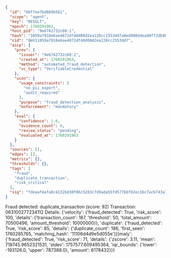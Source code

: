 ```json
{
  "id": "bbf7ee7bd889b561",
  "scope": "agent",
  "key": "RESULT",
  "epoch": 1760291963,
  "host_pid": "9e6742732c60:1",
  "hash": "1059a7918e6ae4872df40d00d2ea120cc2553dd7a0ed008ddea90ff2db9be36c",
  "cid": "QmV11059a7918e6ae4872df40d00d2ea120cc2553dd7",
  "aicp": {
    "prov": {
      "issuer": "9e6742732c60:1",
      "created_at": 1760291963,
      "method": "automated_fraud_detection",
      "vc_type": "VerifiableCredential"
    },
    "ucon": {
      "usage_constraints": [
        "no_pii_export",
        "audit_required"
      ],
      "purpose": "fraud_detection_analysis",
      "enforcement": "mandatory"
    },
    "eval": {
      "confidence": 1.0,
      "evidence_count": 0,
      "review_status": "pending",
      "evaluated_at": 1760291963
    }
  },
  "sources": [],
  "edges": [],
  "metrics": {},
  "thresholds": {},
  "tags": [
    "fraud",
    "duplicate_transaction",
    "risk_critical"
  ],
  "sig": "fdeaaf4afa8c4132bd38f06c5283c7d9ada55fd577b6f82ec16c7acb743a785b"
}
```

Fraud detected: duplicate_transaction (score: 92)
Transaction: 063100277234112
Details: {'velocity': {'fraud_detected': True, 'risk_score': 100, 'details': {'transaction_count': 187, 'threshold': 50, 'total_amount': 70500496, 'amount_threshold': 10000000}}, 'duplicate': {'fraud_detected': True, 'risk_score': 85, 'details': {'duplicate_count': 186, 'first_seen': 1760285765, 'matching_hash': '11106d4d9e5d055e'}}}maly': {'fraud_detected': True, 'risk_score': 71, 'details': {'zscore': 3.11, 'mean': 719745.9652321531, 'stdev': 1757577.609495364, 'iqr_bounds': {'lower': -193126.0, 'upper': 787386.0}, 'amount': 6178432}}}